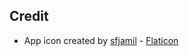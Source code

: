 ## Credit

- App icon created by [sfjamil](https://www.flaticon.com/authors/sfjamil) - [Flaticon](https://www.flaticon.com/free-icons/message)

